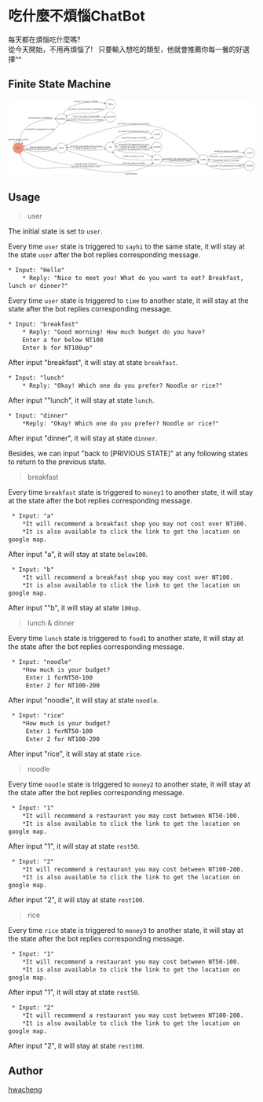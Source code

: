 # 吃什麼不煩惱ChatBot

每天都在煩惱吃什麼嗎?    
從今天開始，不用再煩惱了!   
只要輸入想吃的類型，他就會推薦你每一餐的好選擇^^


## Finite State Machine
![fsm](./show-fsm.png)

## Usage
>user  

The initial state is set to `user`.

Every time `user` state is triggered to `sayhi` to the same state, it will stay at the state `user` after the bot replies corresponding message.

	* Input: "Hello"
		* Reply: "Nice to meet you! What do you want to eat? Breakfast, lunch or dinner?"

Every time `user` state is triggered to `time` to another state, it will stay at the state after the bot replies corresponding message.


	* Input: "breakfast"
		* Reply: "Good morning! How much budget do you have?  
		Enter a for below NT100  
		Enter b for NT100up"
After input "breakfast", it will stay at state `breakfast`.  

	* Input: "lunch"  
		* Reply: "Okay! Which one do you prefer? Noodle or rice?"  
After input ""lunch", it will stay at state `lunch`.
    
    * Input: "dinner"  
        *Reply: "Okay! Which one do you prefer? Noodle or rice?"   
After input "dinner", it will stay at state `dinner`.
 
Besides, we can input "back to [PRIVIOUS STATE]" at any following states to return to the previous state.  
 
>breakfast  

Every time `breakfast` state is triggered to `money1` to another state, it will stay at the state after the bot replies corresponding message.

     * Input: "a"
		*It will recommend a breakfast shop you may not cost over NT100.
        *It is also available to click the link to get the location on google map.
After input "a", it will stay at state `below100`.   

     * Input: "b"
		*It will recommend a breakfast shop you may cost over NT100.
        *It is also available to click the link to get the location on google map.
After input ""b", it will stay at state `100up`.   


>lunch & dinner  

Every time `lunch` state is triggered to `food1` to another state, it will stay at the state after the bot replies corresponding message.

     * Input: "noodle"
		*How much is your budget?
         Enter 1 forNT50-100
         Enter 2 for NT100-200
After input "noodle", it will stay at state `noodle`.   

     * Input: "rice"
		*How much is your budget?
         Enter 1 forNT50-100
         Enter 2 for NT100-200
After input "rice", it will stay at state `rice`.

>noodle  

Every time `noodle` state is triggered to `money2` to another state, it will stay at the state after the bot replies corresponding message.

     * Input: "1"
		*It will recommend a restaurant you may cost between NT50-100.
        *It is also available to click the link to get the location on google map.
After input "1", it will stay at state `rest50`.   

     * Input: "2"
		*It will recommend a restaurant you may cost between NT100-200.
        *It is also available to click the link to get the location on google map.
After input "2", it will stay at state `rest100`. 

>rice  

Every time `rice` state is triggered to `money3` to another state, it will stay at the state after the bot replies corresponding message.

     * Input: "1"
		*It will recommend a restaurant you may cost between NT50-100.
        *It is also available to click the link to get the location on google map.
After input "1", it will stay at state `rest50`.   

     * Input: "2"
		*It will recommend a restaurant you may cost between NT100-200.
        *It is also available to click the link to get the location on google map.
After input "2", it will stay at state `rest100`. 

## Author
[hwacheng](https://github.com/hwacheng)
